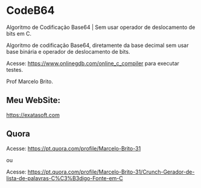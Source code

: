 # CodeB64
Algoritmo de Codificação Base64 | Sem usar operador de deslocamento de bits em C.

Algoritmo de codificação Base64, diretamente da base decimal sem usar base binária e operador de deslocamento de bits.

Acesse: https://www.onlinegdb.com/online_c_compiler para executar testes.

Prof Marcelo Brito.

## Meu WebSite:

   https://exatasoft.com

## Quora
  
Acesse: https://pt.quora.com/profile/Marcelo-Brito-31

ou

Acesse: https://pt.quora.com/profile/Marcelo-Brito-31/Crunch-Gerador-de-lista-de-palavras-C%C3%B3digo-Fonte-em-C 
   
